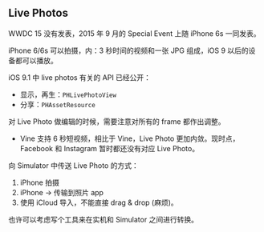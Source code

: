 ## Live Photos

WWDC 15 没有发表，2015 年 9 月的 Special Event 上随 iPhone 6s 一同发表。

iPhone 6/6s 可以拍摄，内：3 秒时间的视频和一张 JPG 组成，iOS 9 以后的设备都可以播放。

iOS 9.1 中 live photos 有关的 API 已经公开：

* 显示，再生：`PHLivePhotoView`
* 分享：`PHAssetResource`

对 Live Photo 做编辑的时候，需要注意对所有的 frame 都作出调整。

* Vine 支持 6 秒短视频，相比于 Vine，Live Photo 更加内敛。现时点，Facebook 和 Instagram 暂时都还没有对应 Live Photo。

向 Simulator 中传送 Live Photo 的方式：

1. iPhone 拍摄
2. iPhone -> 传输到照片 app
3. 使用 iCloud 导入，不能直接 drag & drop (麻烦)。

也许可以考虑写个工具来在实机和 Simulator 之间进行转换。
